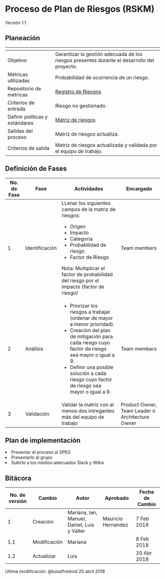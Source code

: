 
# Proceso de Plan de Riesgos (RSKM)
Versión 1.1


## Planeación
[]() | []()
--|--
Objetivo| Garantizar la gestión adecuada de los riesgos presentes durante el desarrollo del proyecto.
Métricas utilizadas | Probabilidad de ocurrencia de un riesgo.
Repositorio de metricas|[Registro de Riesgos](https://docs.google.com/spreadsheets/d/15YpEAVgjc1oef1fhyPd_OG1e0Aoi6MM03tVnrvF7VHE/edit#gid=0)
Criterios de entrada | Riesgo no gestionado.
Definir políticas y estándares | [Matriz de riesgos](https://github.com/CaveLabs-1/Wiki/blob/master/Riesgos/Formatos/matriz_de_riesgos.xlsx)
Salidas del proceso | Matriz de riesgos actualiza.
Criterios de salida | Matriz de riesgos actualizada y validada por el equipo de trabajo.

## Definición de Fases
No. de Fase | Fase | Actividades | Encargado
------------|------|-------------|-----------
1 | Identificación |LLenar los siguientes campos de la matriz de riesgos: <ul><li>Origen</li><li>Impacto</li> <li>Categoria</li> <li>Probabilidad de riesgo</li><li>Factor de Riesgo</li></ul>  Nota: Multiplicar el factor de probabilidad del riesgo por el impacto (factor de riesgo) | Team members
2 | Análisis |<ul><li>Priorizar los riesgos a trabajar (ordenar de mayor a menor prioridad).</li><li>Creación del plan de mitigación para cada riesgo cuyo factor de riesgo sea mayor o igual a 9.</li><li>Definir una posible solución a cada riesgo cuyo factor de riesgo sea mayor o igual a 9.</li></ul>| Team members
3 | Validación | Validar la matriz con al menos dos intregantes más del equipo de trabajo | Product Owner, Team Leader ó Architecture Owner


## Plan de implementación
<li>Presentar el proceso al SPEG</li>
<li>Presentarlo al grupo </li>
<li>Subirlo a los medios adecuados Slack y Wikis</li>

## Bitácora
No. de versión | Cambio | Autor | Aprobado | Fecha de Cambio
---------------|--------|-------|----------|-----------------
1 | Creación | Mariana, Ian, Manuel, Daniel, Luis y Valter | Mauricio Hernandez | 7 Feb 2018
1.1 | Modificación | Mariana | |8 Feb 2018
1.2 | Actualizar | Luis | |20 Abr 2018

Ultima modificación: @luisalfredrod 20 abril 2018
